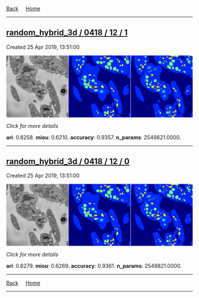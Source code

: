 
[Back](..)&nbsp;&nbsp;&nbsp;&nbsp;&nbsp;[Home](https://leapmanlab.github.io/snapshots)

---

<div class="summary"><a href="1"><h2>random_hybrid_3d / 0418 / 12 / 1</h2></a><p>Created 25 Apr 2019, 13:51:00
</p><a href="1"><img src="1/media/summary.png" align="center"></a><p>
<i>Click for more details</i>
</p></div>

**ari**: 0.8258. **miou**: 0.6210. **accuracy**: 0.9357. **n_params**: 2549821.0000. 

---

<div class="summary"><a href="0"><h2>random_hybrid_3d / 0418 / 12 / 0</h2></a><p>Created 25 Apr 2019, 13:51:00
</p><a href="0"><img src="0/media/summary.png" align="center"></a><p>
<i>Click for more details</i>
</p></div>

**ari**: 0.8279. **miou**: 0.6269. **accuracy**: 0.9361. **n_params**: 2549821.0000. 

---

[Back](..)&nbsp;&nbsp;&nbsp;&nbsp;&nbsp;[Home](https://leapmanlab.github.io/snapshots)

---